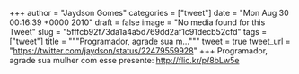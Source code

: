 
+++
author = "Jaydson Gomes"
categories = ["tweet"]
date = "Mon Aug 30 00:16:39 +0000 2010"
draft = false
image = "No media found for this Tweet"
slug = "5fffcb92f73da1a4a5d769dd2af1c91decb52cfd"
tags = ["tweet"]
title = """Programador, agrade sua m..."""
tweet = true
tweet_url = "https://twitter.com/jaydson/status/22479559928"
+++
Programador, agrade sua mulher com esse presente: http://flic.kr/p/8bLw5e
